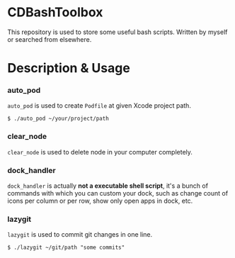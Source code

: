 # CDBashToolbox
This repository is used to store some useful bash scripts. Written by myself or searched from elsewhere.

# Description & Usage

### auto\_pod

`auto_pod` is used to create `Podfile` at given Xcode project path.

```
$ ./auto_pod ~/your/project/path
```

### clear\_node

`clear_node` is used to delete node in your computer completely.

### dock\_handler

`dock_handler` is actually **not a executable shell script**, it's a bunch of commands with which you can custom your dock, such as change count of icons per column or per row, show only open apps in dock, etc.

### lazygit

`lazygit` is used to commit git changes in one line.

```
$ ./lazygit ~/git/path "some commits"
```
